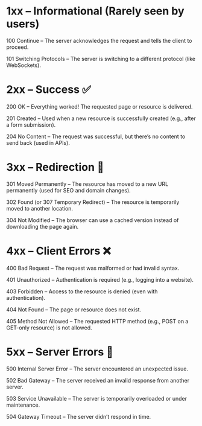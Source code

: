 # 1xx – Informational (Rarely seen by users)
100 Continue – The server acknowledges the request and tells the client to proceed.

101 Switching Protocols – The server is switching to a different protocol (like WebSockets).

# 2xx – Success ✅
200 OK – Everything worked! The requested page or resource is delivered.

201 Created – Used when a new resource is successfully created (e.g., after a form submission).

204 No Content – The request was successful, but there’s no content to send back (used in APIs).

# 3xx – Redirection 🔄
301 Moved Permanently – The resource has moved to a new URL permanently (used for SEO and domain changes).

302 Found (or 307 Temporary Redirect) – The resource is temporarily moved to another location.

304 Not Modified – The browser can use a cached version instead of downloading the page again.

# 4xx – Client Errors ❌
400 Bad Request – The request was malformed or had invalid syntax.

401 Unauthorized – Authentication is required (e.g., logging into a website).

403 Forbidden – Access to the resource is denied (even with authentication).

404 Not Found – The page or resource does not exist.

405 Method Not Allowed – The requested HTTP method (e.g., POST on a GET-only resource) is not allowed.

# 5xx – Server Errors 🛑
500 Internal Server Error – The server encountered an unexpected issue.

502 Bad Gateway – The server received an invalid response from another server.

503 Service Unavailable – The server is temporarily overloaded or under maintenance.

504 Gateway Timeout – The server didn’t respond in time.

